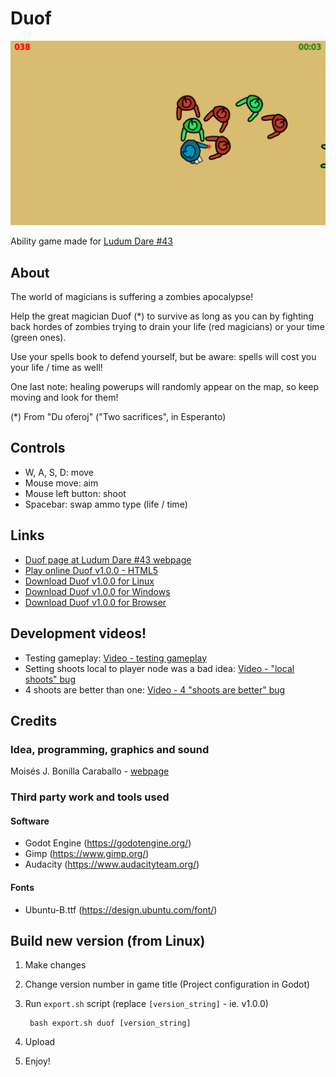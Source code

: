 # Duof

![Duof multimedia](multimedia/img/duof_gameplay.png)

Ability game made for [Ludum Dare #43](https://ldjam.com/events/ludum-dare/43)

## About

The world of magicians is suffering a zombies apocalypse!

Help the great magician Duof (*) to survive as long as you can by fighting back hordes of zombies trying to drain your life (red magicians) or your time (green ones).

Use your spells book to defend yourself, but be aware: spells will cost you your life / time as well! 

One last note: healing powerups will randomly appear on the map,  so keep moving and look for them!

(*) From "Du oferoj" ("Two sacrifices", in Esperanto)

## Controls

* W, A, S, D: move
* Mouse move: aim
* Mouse left button: shoot
* Spacebar: swap ammo type (life / time)

## Links

- [Duof page at Ludum Dare #43 webpage](https://ldjam.com/events/ludum-dare/43/duof)
- [Play online Duof v1.0.0 - HTML5](http://moisesjbc.github.io/games/duof/)
- [Download Duof v1.0.0 for Linux](https://github.com/moisesjbc/ludum-dare-43/releases/download/v1.0.0/duof_linux_v1_0_0.zip)
- [Download Duof v1.0.0 for Windows](https://github.com/moisesjbc/ludum-dare-43/releases/download/v1.0.0/duof_windows_v1_0_0.zip)
- [Download Duof v1.0.0 for Browser](https://github.com/moisesjbc/ludum-dare-43/releases/download/v1.0.0/duof_html_v1_0_0.zip)

## Development videos!

- Testing gameplay: [Video - testing gameplay](multimedia/video/duof_development_version.ogv)
- Setting shoots local to player node was a bad idea: [Video - "local shoots" bug](multimedia/video/duof_local_shoots.ogv)
- 4 shoots are better than one: [Video - 4 "shoots are better" bug](multimedia/video/duof_4_shoots_are_better.ogv)

## Credits

### Idea, programming, graphics and sound

Moisés J. Bonilla Caraballo - [webpage](www.moisesjose.com)

### Third party work and tools used

#### Software

* Godot Engine (https://godotengine.org/)
* Gimp (https://www.gimp.org/)
* Audacity (https://www.audacityteam.org/)

#### Fonts

* Ubuntu-B.ttf (https://design.ubuntu.com/font/)

## Build new version (from Linux)

1. Make changes
2. Change version number in game title (Project configuration in Godot)
3. Run `export.sh` script (replace `[version_string]` - ie. v1.0.0)

        bash export.sh duof [version_string]

4. Upload
5. Enjoy!
